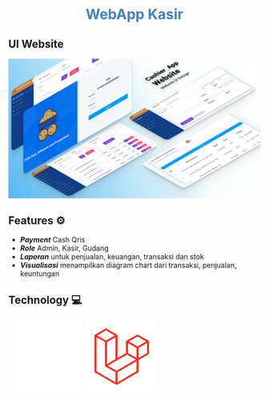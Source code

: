 <div align="center">
</br>
<h1 style="text-align: center;"> <span style="color: #4682b4;">WebApp Kasir</span></h1>
</div>

## UI Website 
![Pictures](FE/public/Cover.png)

## Features ⚙

- **_Payment_** Cash Qris
- **_Role_** Admin, Kasir, Gudang
-  **_Laporan_** untuk  penjualan, keuangan, transaksi dan stok
-  **_Visualisasi_** menampilkan diagram chart dari transaksi, penjualan, keuntungan 

## Technology 💻

![Pictures](FE/public/ani.gif) ![Pictures](FE/public/laravel.gif)



